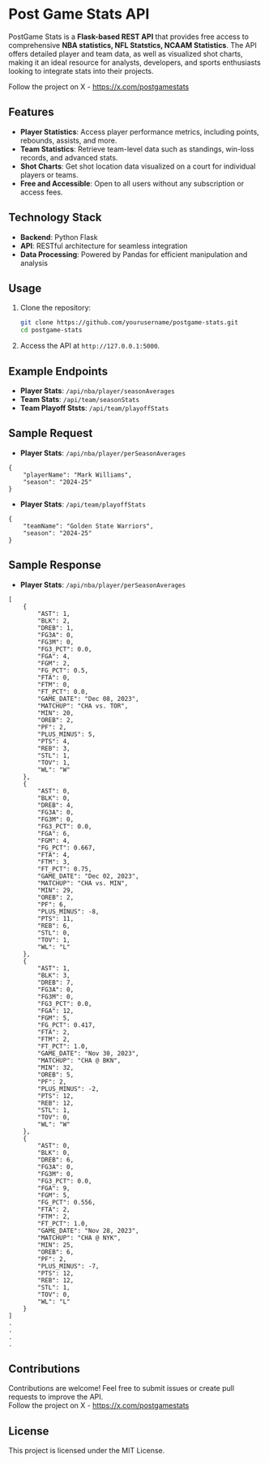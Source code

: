 
# Post Game Stats API  

PostGame Stats is a **Flask-based REST API** that provides free access to comprehensive **NBA statistics, NFL Statstics, NCAAM Statistics**. The API offers detailed player and team data, as well as visualized shot charts, making it an ideal resource for analysts, developers, and sports enthusiasts looking to integrate stats into their projects.  

Follow the project on X - https://x.com/postgamestats

## Features  
- **Player Statistics**: Access player performance metrics, including points, rebounds, assists, and more.  
- **Team Statistics**: Retrieve team-level data such as standings, win-loss records, and advanced stats.  
- **Shot Charts**: Get shot location data visualized on a court for individual players or teams.  
- **Free and Accessible**: Open to all users without any subscription or access fees.  

## Technology Stack  
- **Backend**: Python Flask  
- **API**: RESTful architecture for seamless integration  
- **Data Processing**: Powered by Pandas for efficient manipulation and analysis  

## Usage  
1. Clone the repository:  
   ```bash  
   git clone https://github.com/yourusername/postgame-stats.git  
   cd postgame-stats  
   ```  
4. Access the API at `http://127.0.0.1:5000`.  

## Example Endpoints  
- **Player Stats**: `/api/nba/player/seasonAverages`  
- **Team Stats**: `/api/team/seasonStats`  
- **Team Playoff Ststs**: `/api/team/playoffStats`

## Sample Request
- **Player Stats**: `/api/nba/player/perSeasonAverages`  
```
{
    "playerName": "Mark Williams",
    "season": "2024-25"
}
```
- **Player Stats**: `/api/team/playoffStats`
```
{
    "teamName": "Golden State Warriors",
    "season": "2024-25"
}
```

## Sample Response
- **Player Stats**: `/api/nba/player/perSeasonAverages`  
```
[
    {
        "AST": 1,
        "BLK": 2,
        "DREB": 1,
        "FG3A": 0,
        "FG3M": 0,
        "FG3_PCT": 0.0,
        "FGA": 4,
        "FGM": 2,
        "FG_PCT": 0.5,
        "FTA": 0,
        "FTM": 0,
        "FT_PCT": 0.0,
        "GAME_DATE": "Dec 08, 2023",
        "MATCHUP": "CHA vs. TOR",
        "MIN": 20,
        "OREB": 2,
        "PF": 2,
        "PLUS_MINUS": 5,
        "PTS": 4,
        "REB": 3,
        "STL": 1,
        "TOV": 1,
        "WL": "W"
    },
    {
        "AST": 0,
        "BLK": 0,
        "DREB": 4,
        "FG3A": 0,
        "FG3M": 0,
        "FG3_PCT": 0.0,
        "FGA": 6,
        "FGM": 4,
        "FG_PCT": 0.667,
        "FTA": 4,
        "FTM": 3,
        "FT_PCT": 0.75,
        "GAME_DATE": "Dec 02, 2023",
        "MATCHUP": "CHA vs. MIN",
        "MIN": 29,
        "OREB": 2,
        "PF": 6,
        "PLUS_MINUS": -8,
        "PTS": 11,
        "REB": 6,
        "STL": 0,
        "TOV": 1,
        "WL": "L"
    },
    {
        "AST": 1,
        "BLK": 3,
        "DREB": 7,
        "FG3A": 0,
        "FG3M": 0,
        "FG3_PCT": 0.0,
        "FGA": 12,
        "FGM": 5,
        "FG_PCT": 0.417,
        "FTA": 2,
        "FTM": 2,
        "FT_PCT": 1.0,
        "GAME_DATE": "Nov 30, 2023",
        "MATCHUP": "CHA @ BKN",
        "MIN": 32,
        "OREB": 5,
        "PF": 2,
        "PLUS_MINUS": -2,
        "PTS": 12,
        "REB": 12,
        "STL": 1,
        "TOV": 0,
        "WL": "W"
    },
    {
        "AST": 0,
        "BLK": 0,
        "DREB": 6,
        "FG3A": 0,
        "FG3M": 0,
        "FG3_PCT": 0.0,
        "FGA": 9,
        "FGM": 5,
        "FG_PCT": 0.556,
        "FTA": 2,
        "FTM": 2,
        "FT_PCT": 1.0,
        "GAME_DATE": "Nov 28, 2023",
        "MATCHUP": "CHA @ NYK",
        "MIN": 25,
        "OREB": 6,
        "PF": 2,
        "PLUS_MINUS": -7,
        "PTS": 12,
        "REB": 12,
        "STL": 1,
        "TOV": 0,
        "WL": "L"
    }
]
.
.
.
.
```

## Contributions  
Contributions are welcome! Feel free to submit issues or create pull requests to improve the API.  
Follow the project on X - https://x.com/postgamestats

## License  
This project is licensed under the MIT License.  

